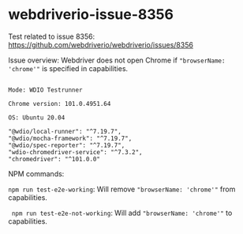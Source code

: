 # webdriverio-issue-8356

Test related to issue 8356: https://github.com/webdriverio/webdriverio/issues/8356

Issue overview: Webdriver does not open Chrome if ```"browserName: 'chrome'"``` is specified in capabilities.

```Node version: v16.14.0

Mode: WDIO Testrunner

Chrome version: 101.0.4951.64

OS: Ubuntu 20.04

"@wdio/local-runner": "^7.19.7",
"@wdio/mocha-framework": "^7.19.7",
"@wdio/spec-reporter": "^7.19.7",
"wdio-chromedriver-service": "^7.3.2",
"chromedriver": "^101.0.0"
```



NPM commands: 

  ```npm run test-e2e-working```: Will remove ```"browserName: 'chrome'"``` from capabilities.

  ``` npm run test-e2e-not-working```: Will add ```"browserName: 'chrome'"``` to capabilities.
